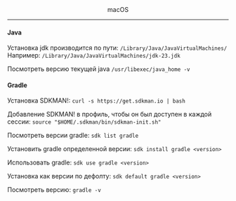 
<center>macOS</center>

---
#### Java

Установка jdk производится по пути:
`/Library/Java/JavaVirtualMachines/`
Например: `/Library/Java/JavaVirtualMachines/jdk-23.jdk`

Посмотреть версию текущей java `/usr/libexec/java_home -v`

#### Gradle

Установка SDKMAN!: `curl -s https://get.sdkman.io | bash`

Добавление SDKMAN! в профиль, чтобы он был доступен в каждой сессии:
`source "$HOME/.sdkman/bin/sdkman-init.sh"`

Посмотреть версии gradle: `sdk list gradle`

Установить gradle определенной версии: `sdk install gradle <version>`

Использовать gradle: `sdk use gradle <version>`

Установка как версии по дефолту: `sdk default gradle <version>`

Посмотреть версию: `gradle -v`